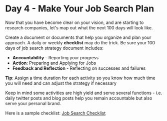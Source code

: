 # Day 4 - Make Your Job Search Plan

Now that you have become clear on your vision, and are starting to research companies, let's map out what the next 100 days will look like.

Create a document or documents that help you organize and plan your approach. A daily or weekly **checklist** may do the trick. Be sure your 100 days of job search strategy document includes:

* **Accountability** - Reporting your progress
* **Action**: Preparing and Applying for Jobs
* **Feedback and Reflection** - Reflecting on successes and failures

**Tip**: Assign a time duration for each activity so you know how much time you will need and can adjust the strategy if necessary

Keep in mind some activities are high yield and serve several functions - i.e. daily twitter posts and blog posts help you remain accountable but also serve your personal brand.

Here is a sample checklist: [Job Search Checklist](https://www.evernote.com/shard/s329/sh/a6636879-304c-0006-0b9d-22725cb6b3bc/35d91d1ef43bd8e1ea2d7e78766cd1f0)

